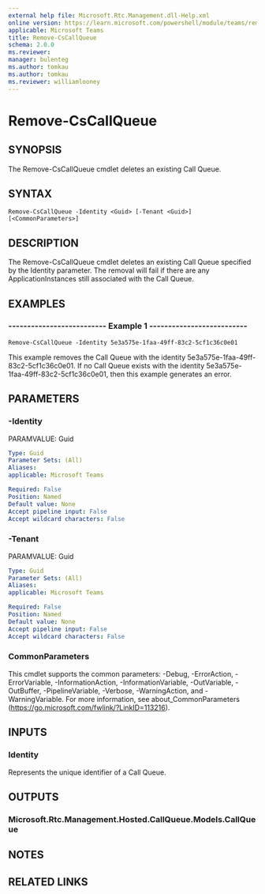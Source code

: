 ```yaml
---
external help file: Microsoft.Rtc.Management.dll-Help.xml
online version: https://learn.microsoft.com/powershell/module/teams/remove-cscallqueue
applicable: Microsoft Teams
title: Remove-CsCallQueue
schema: 2.0.0
ms.reviewer:
manager: bulenteg
ms.author: tomkau
ms.author: tomkau
ms.reviewer: williamlooney
---
```


# Remove-CsCallQueue

## SYNOPSIS
The Remove-CsCallQueue cmdlet deletes an existing Call Queue.

## SYNTAX

```
Remove-CsCallQueue -Identity <Guid> [-Tenant <Guid>] [<CommonParameters>]
```

## DESCRIPTION
The Remove-CsCallQueue cmdlet deletes an existing Call Queue specified by the Identity parameter. The removal will fail if there are any ApplicationInstances still associated with the Call Queue.

## EXAMPLES

### -------------------------- Example 1 --------------------------
```
Remove-CsCallQueue -Identity 5e3a575e-1faa-49ff-83c2-5cf1c36c0e01
```

This example removes the Call Queue with the identity 5e3a575e-1faa-49ff-83c2-5cf1c36c0e01. If no Call Queue exists with the identity 5e3a575e-1faa-49ff-83c2-5cf1c36c0e01, then this example generates an error.


## PARAMETERS

### -Identity
PARAMVALUE: Guid

```yaml
Type: Guid
Parameter Sets: (All)
Aliases: 
applicable: Microsoft Teams

Required: False
Position: Named
Default value: None
Accept pipeline input: False
Accept wildcard characters: False
```

### -Tenant
PARAMVALUE: Guid

```yaml
Type: Guid
Parameter Sets: (All)
Aliases: 
applicable: Microsoft Teams

Required: False
Position: Named
Default value: None
Accept pipeline input: False
Accept wildcard characters: False
```

### CommonParameters
This cmdlet supports the common parameters: -Debug, -ErrorAction, -ErrorVariable, -InformationAction, -InformationVariable, -OutVariable, -OutBuffer, -PipelineVariable, -Verbose, -WarningAction, and -WarningVariable. For more information, see about_CommonParameters (https://go.microsoft.com/fwlink/?LinkID=113216).

## INPUTS

### Identity
Represents the unique identifier of a Call Queue.


## OUTPUTS

### Microsoft.Rtc.Management.Hosted.CallQueue.Models.CallQueue

## NOTES


## RELATED LINKS
